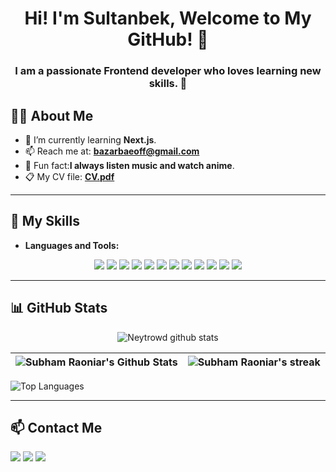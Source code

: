 <h1 align='center'>Hi! I'm Sultanbek, Welcome to My GitHub! 👋</h1>

<h3 align="center">I am a passionate Frontend developer who loves learning new skills. 🌟</h3>




## 🙋‍♂️ About Me


- 🌱 I’m currently learning **Next.js**.
- 📫 Reach me at: **bazarbaeoff@gmail.com**
- 🐙 Fun fact:**I always listen music and watch anime**.
- 📋 My CV file: **<a href="./Bazarbaev CV.pdf">CV.pdf</a>**

---

## 🚀 My Skills 


- **Languages and Tools:**

<p align="center">
 <a href="https://getbootstrap.com/" target="_blank"><img src="https://img.shields.io/badge/bootstrap-%23563D7C.svg?style=for-the-badge&logo=bootstrap&logoColor=white"/></a>
<a href="https://w3schools.com/css/" target="_blank"><img src="https://img.shields.io/badge/css3-%231572B6.svg?style=for-the-badge&logo=css3&logoColor=white"/></a>
<a href="https://figma.com/" target="_blank"><img src="https://img.shields.io/badge/figma-%23F24E1E.svg?style=for-the-badge&logo=figma&logoColor=white"/></a>
<a href="https://w3.org/html/" target="_blank"><img src="https://img.shields.io/badge/html5-%23E34F26.svg?style=for-the-badge&logo=html5&logoColor=white"/></a>
<a href="https://mui.com/" target="_blank"><img src="https://img.shields.io/badge/MUI-%230081CB.svg?style=for-the-badge&logo=mui&logoColor=white"/></a>
<a href="https://www.npmjs.com/" target="_blank"><img src="https://img.shields.io/badge/NPM-%23000000.svg?style=for-the-badge&logo=npm&logoColor=white"/></a>
<a href="https://nextjs.org/" target="_blank"><img src="https://img.shields.io/badge/Next-black?style=for-the-badge&logo=next.js&logoColor=white"/></a>
<a href="https://postman.com/" target="_blank"><img src="https://img.shields.io/badge/Postman-FF6C37?style=for-the-badge&logo=postman&logoColor=white"/></a>
<a href="https://reactjs.org/" target="_blank"><img src="https://img.shields.io/badge/react-%2320232a.svg?style=for-the-badge&logo=react&logoColor=%2361DAFB"/></a>
<a href="https://redux-toolkit.js.org/" target="_blank"><img src="https://img.shields.io/badge/redux-%23593d88.svg?style=for-the-badge&logo=redux&logoColor=white"/></a>
<a href="https://sass-lang.com/" target="_blank"><img src="https://img.shields.io/badge/SASS-hotpink.svg?style=for-the-badge&logo=SASS&logoColor=white"/></a>
<a href="https://typescriptlang.org/" target="_blank"><img src="https://img.shields.io/badge/typescript-%23007ACC.svg?style=for-the-badge&logo=typescript&logoColor=white"/></a>
</p>


---

## 📊 GitHub Stats 

<p align="center">
    <img alt="Neytrowd github stats" src="https://github-profile-summary-cards.vercel.app/api/cards/profile-details?username=BazarbaevSultanbek&theme=github_dark" />
</p>

|<img alt="Subham Raoniar's Github Stats" src="https://github-readme-stats.vercel.app/api?username=BazarbaevSultanbek&show_icons=true&count_private=true&theme=react&hide_border=true&bg_color=#3b7fd5" /> | <img title="🔥 Get streak stats for your profile at git.io/streak-stats" alt="Subham Raoniar's streak" src="https://github-readme-streak-stats.herokuapp.com/?user=BazarbaevSultanbek&theme=react&hide_border=true&stroke=0000&background=0D1117&color=#3b7fd5"/> |
| ------------- | ------------- |


![Top Languages](https://github-readme-stats.vercel.app/api/top-langs/?username=BazarbaevSultanbek&layout=compact)

---

## 📫 Contact Me 


<p align="left">
    <a href = "https://www.linkedin.com/in/sultanbek-bazarbaev-097b6b260"><img src="https://img.icons8.com/fluent/48/000000/linkedin.png"/></a>
    <a href = "https://t.me/pisces_shady"><img src="https://img.icons8.com/fluency/48/000000/telegram-app.png"/></a>
    <a href = "https://instagram.com/pisces.shady/"><img src="https://img.icons8.com/fluent/48/000000/instagram-new.png"/></a>            
</p>

